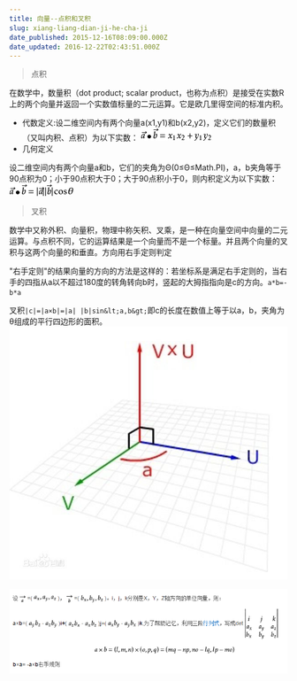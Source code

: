 ```yaml
---
title: 向量--点积和叉积
slug: xiang-liang-dian-ji-he-cha-ji
date_published: 2015-12-16T08:09:00.000Z
date_updated: 2016-12-22T02:43:51.000Z
---
```


> 点积

在数学中，数量积（dot product; scalar product，也称为点积）是接受在实数R上的两个向量并返回一个实数值标量的二元运算。它是欧几里得空间的标准内积。

- 代数定义:设二维空间内有两个向量a(x1,y1)和b(x2,y2)，定义它们的数量积（又叫内积、点积）为以下实数：
![](/source/images/2016/04/B0BKO_4V3ATT-BMWW-1NW_K.png)
- 几何定义

设二维空间内有两个向量a和b，它们的夹角为Θ(0≤Θ≤Math.PI)，a，b夹角等于90点积为0；小于90点积大于0；大于90点积小于0，则内积定义为以下实数：
![](/source/images/2016/04/-C-FOX8P---93-D-PBI-HTQ.png)

> 叉积

数学中又称外积、向量积，物理中称矢积、叉乘，是一种在向量空间中向量的二元运算。与点积不同，它的运算结果是一个向量而不是一个标量。并且两个向量的叉积与这两个向量的和垂直。方向用右手定则判定

"右手定则"的结果向量的方向的方法是这样的：若坐标系是满足右手定则的，当右手的四指从a以不超过180度的转角转向b时，竖起的大拇指指向是c的方向。`a*b=-b*a`

叉积`|c|=|a×b|=|a| |b|sin&lt;a,b&gt;`即c的长度在数值上等于以a，b，夹角为θ组成的平行四边形的面积。
![](/source/images/2016/04/Y-Q2--1K53P-TSF-SI--CXD.png)

![](/source/images/2016/04/--O-6FC--PA--BL8J-SG-DP.png)
